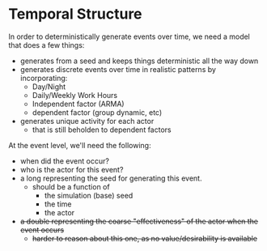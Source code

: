 # Temporal Structure

In order to deterministically generate events over time, we need a model that does a few things:

* generates from a seed and keeps things deterministic all the way down
* generates discrete events over time in realistic patterns by incorporating:
  * Day/Night
  * Daily/Weekly Work Hours
  * Independent factor (ARMA)
  * dependent factor (group dynamic, etc)
* generates unique activity for each actor
  * that is still beholden to dependent factors

At the event level, we'll need the following:

* when did the event occur?
* who is the actor for this event?
* a long representing the seed for generating this event.
  * should be a function of
    * the simulation (base) seed
    * the time
    * the actor
* ~~a double representing the coarse "effectiveness" of the actor when the event occurs~~
  * ~~harder to reason about this one, as no value/desirability is available~~
